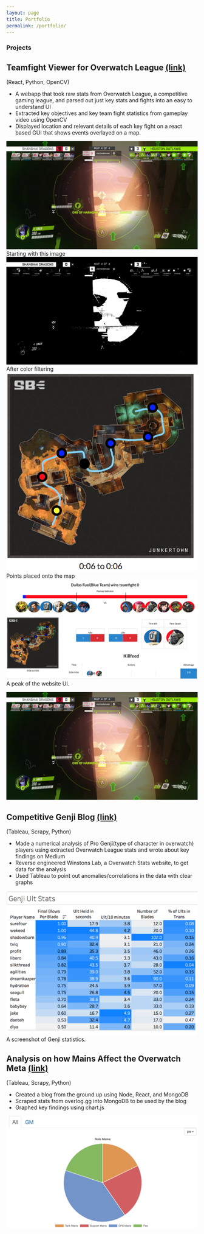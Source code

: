 ```yaml
---
layout: page
title: Portfolio
permalink: /portfolio/
---
```


### Projects

## Teamfight Viewer for Overwatch League [(link)](https://teamfightviewer.herokuapp.com/)

(React, Python, OpenCV)

* A webapp that took raw stats from Overwatch League, a competitive gaming league, and parsed out just key stats and fights into an easy to understand UI
* Extracted key objectives and key team fight statistics from gameplay video using OpenCV
* Displayed location and relevant details of each key fight on a react based GUI that shows events overlayed on a map.

![filtered](/images/original.png)
Starting with this image
![colored](/images/filtered.png)
After color filtering
![colored](/images/map.png)
Points placed onto the map
![teamfight](/images/teamfight.png)
A peak of the website UI.


![An example graph of what I showed in chart.js](/images/original.png)
## Competitive Genji Blog [(link)](https://medium.com/@Cheraws/what-stats-make-the-best-genji-blades-in-owl-1e7496c7bb45)

(Tableau, Scrapy, Python)

* Made a numerical analysis of Pro Genji(type of character in overwatch) players using extracted Overwatch League stats and wrote about key findings on Medium
* Reverse engineered Winstons Lab, a Overwatch Stats website, to get data for the analysis
* Used Tableau to point out  anomalies/correlations in the data with clear graphs

![teamfight](/images/tableau.png)
A screenshot of Genji statistics.

## Analysis on how Mains Affect the Overwatch Meta [(link)](https://passintotheiris.herokuapp.com/)
(Tableau, Scrapy, Python)

* Created a blog from the ground up using Node, React, and MongoDB 
* Scraped stats from overlog.gg into MongoDB to be used by the blog
* Graphed key findings using chart.js

![An example graph of what I showed in chart.js](/images/pie.png)





